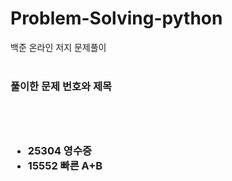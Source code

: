 # Problem-Solving-python
백준 온라인 저지 문제풀이
<br>
<br>
<h3>풀이한 문제 번호와 제목<h3>
<br><br>

<ul>
<li>25304 영수증</li>
<li>15552 빠른 A+B</li>
</ul>
